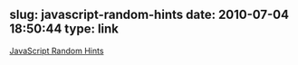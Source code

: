 slug: javascript-random-hints
date: 2010-07-04 18:50:44
type: link
---

[JavaScript Random Hints](http://webreflection.blogspot.com/2010/06/javascript-random-hints.html?utm_source=feedburner&utm_medium=feed&utm_campaign=Feed%3A+WebReflection+%28Web+Reflection%29)
